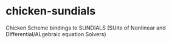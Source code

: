 # chicken-sundials
Chicken Scheme bindings to SUNDIALS (SUite of Nonlinear and DIfferential/ALgebraic equation Solvers)
